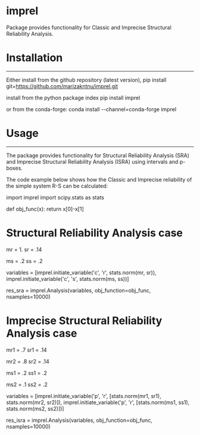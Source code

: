 # imprel
Package provides functionality for Classic and Imprecise Structural Reliability Analysis.


# Installation
________________________
Either install from the github repository (latest version),
pip install git+https://github.com/marizakntnu/imprel.git

install from the python package index
pip install imprel

or from the conda-forge:
conda install --channel=conda-forge imprel



# Usage
________________________
The package provides functionality for Structural Reliability Analysis (SRA) 
and Imprecise Structural Reliability Analysis (ISRA) using intervals and p-boxes.
 
The code example below shows how the Classic and Imprecise reliability
of the simple system R-S can be calculated:


import imprel
import scipy.stats as stats

def obj_func(x):
    return x[0]-x[1]



# Structural Reliability Analysis case
mr = 1.
sr = .14

ms = .2
ss = .2

variables = [imprel.initiate_variable('c', 'r', stats.norm(mr, sr)),
             imprel.initiate_variable('c', 's', stats.norm(ms, ss))]

res_sra = imprel.Analysis(variables, obj_function=obj_func, nsamples=10000)
 

                  
# Imprecise Structural Reliability Analysis case
mr1 = .7
sr1 = .14

mr2 = .8
sr2 = .14

ms1 = .2
ss1 = .2

ms2 = .1
ss2 = .2

variables = [imprel.initiate_variable('p', 'r', [stats.norm(mr1, sr1),
                                                 stats.norm(mr2, sr2)]),
             imprel.initiate_variable('p', 'r', [stats.norm(ms1, ss1),
                                                 stats.norm(ms2, ss2)])]

res_isra = imprel.Analysis(variables, obj_function=obj_func, nsamples=10000)
